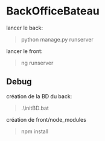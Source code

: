 # BackOfficeBateau

lancer le back:
> python manage.py runserver

lancer le front:
> ng runserver


## Debug

création de la BD du back:
> .\initBD.bat

création de front/node_modules
> npm install
